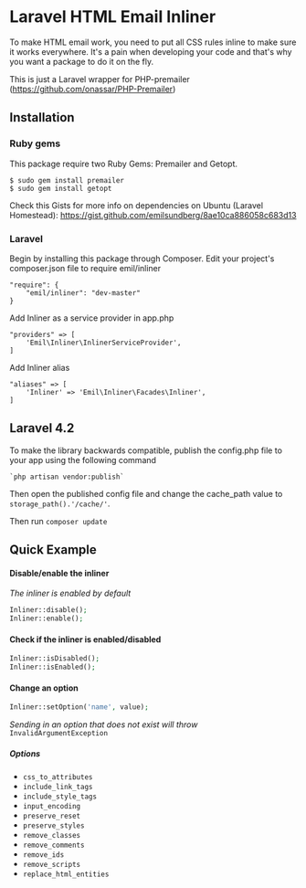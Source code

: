 Laravel HTML Email Inliner
==========================

To make HTML email work, you need to put all CSS rules inline to make sure it works everywhere. It's a pain when developing your code and that's why you want a package to do it on the fly.

This is just a Laravel wrapper for PHP-premailer (https://github.com/onassar/PHP-Premailer)

## Installation

### Ruby gems

This package require two Ruby Gems: Premailer and Getopt.

	$ sudo gem install premailer
	$ sudo gem install getopt

Check this Gists for more info on dependencies on Ubuntu (Laravel Homestead): https://gist.github.com/emilsundberg/8ae10ca886058c683d13

### Laravel

Begin by installing this package through Composer. Edit your project's composer.json file to require emil/inliner

	"require": {
        "emil/inliner": "dev-master"
    }

Add Inliner as a service provider in app.php

	"providers" => [
		'Emil\Inliner\InlinerServiceProvider',
	]

Add Inliner alias

	"aliases" => [
		'Inliner' => 'Emil\Inliner\Facades\Inliner',
	]

## Laravel 4.2

To make the library backwards compatible, publish the config.php file to your app using the following command

	`php artisan vendor:publish`

Then open the published config file and change the cache_path value to `storage_path().'/cache/'`.

Then run `composer update`


## Quick Example

#### Disable/enable the inliner
*The inliner is enabled by default*

```php
Inliner::disable();
Inliner::enable();
```

#### Check if the inliner is enabled/disabled
```php
Inliner::isDisabled();
Inliner::isEnabled();
```

#### Change an option
```php
Inliner::setOption('name', value);
```

*Sending in an option that does not exist will throw*
`InvalidArgumentException`

##### Options

* `css_to_attributes`
* `include_link_tags`
* `include_style_tags`
* `input_encoding`
* `preserve_reset`
* `preserve_styles`
* `remove_classes`
* `remove_comments`
* `remove_ids`
* `remove_scripts`
* `replace_html_entities`
